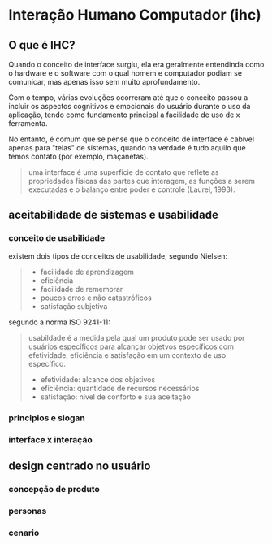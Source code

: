 # Interação Humano Computador (ihc)

## O que é IHC?
Quando o conceito de interface surgiu, ela era geralmente entendinda como o hardware e o software com o qual homem e computador podiam se comunicar, mas apenas isso sem muito aprofundamento. 

Com o tempo, várias evoluções ocorreram até que o conceito passou a incluir os aspectos cognitivos e emocionais do usuário durante o uso da aplicação, tendo como fundamento principal a facilidade de uso de x ferramenta.

No entanto, é comum que se pense que o conceito de interface é cabível apenas para "telas" de sistemas, quando na verdade é tudo aquilo que temos contato (por exemplo, maçanetas). 
> uma interface é uma superficie de contato que reflete as propriedades físicas das partes que interagem, as funções a serem executadas e o balanço entre poder e controle (Laurel, 1993).
## aceitabilidade de sistemas e usabilidade
### conceito de usabilidade
existem dois tipos de conceitos de usabilidade, segundo Nielsen:
> - facilidade de aprendizagem
> - eficiência
> - facilidade de rememorar
> - poucos erros e não catastróficos
> - satisfação subjetiva

segundo a norma ISO 9241-11:
> usabildade é a medida pela qual um produto pode ser usado por usuários específicos para alcançar objetvos específicos com efetividade, eficiência e satisfação em um contexto de uso específico.
> - efetividade: alcance dos objetivos
> - eficiência: quantidade de recursos necessários
> - satisfação: nivel de conforto e sua aceitação


### principios e slogan
### interface x interação

## design centrado no usuário
### concepção de produto
### personas
### cenario
